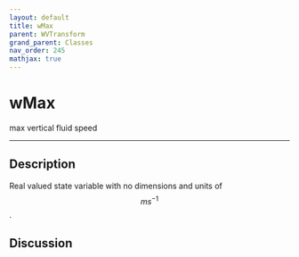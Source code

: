 ```yaml
---
layout: default
title: wMax
parent: WVTransform
grand_parent: Classes
nav_order: 245
mathjax: true
---
```


#  wMax

max vertical fluid speed


---

## Description
Real valued state variable with no dimensions and units of $$m s^{-1}$$.

## Discussion

